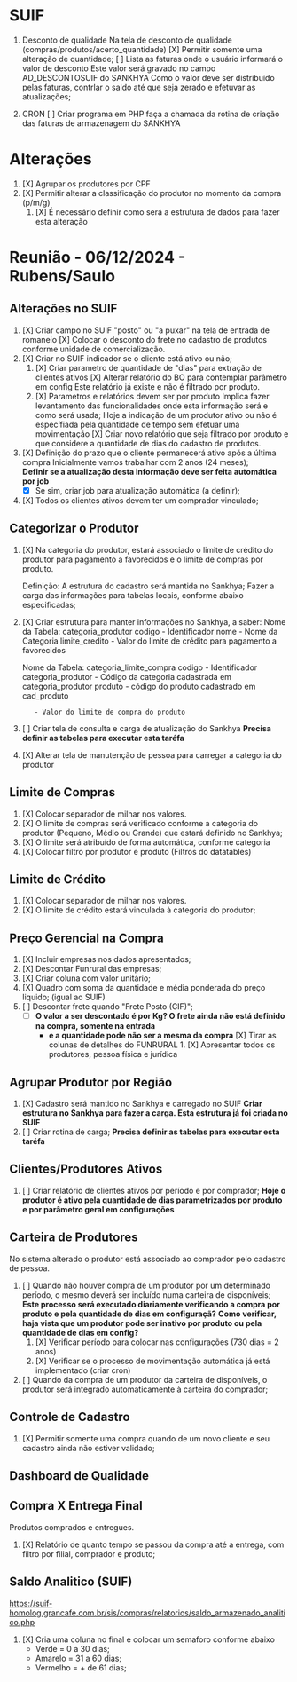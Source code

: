 # SUIF
   1. Desconto de qualidade
      Na tela de desconto de qualidade (compras/produtos/acerto_quantidade) 
      [X] Permitir somente uma alteração de quantidade;
      [ ] Lista as faturas onde o usuário informará o valor de desconto
          Este valor será gravado no campo AD_DESCONTOSUIF do SANKHYA
          Como o valor deve ser distribuído pelas faturas, contrlar o saldo até
          que seja zerado e efetuvar as atualizações;

   2. CRON
      [ ] Criar programa em PHP faça a chamada da rotina de criação das faturas de armazenagem do SANKHYA 

  
# Alterações
   1. [X] Agrupar os produtores por CPF
   2. [X] Permitir alterar a classificação do produtor no momento da compra (p/m/g)
      1. [X] É necessário definir como será a estrutura de dados para fazer esta alteração

# Reunião - 06/12/2024 - Rubens/Saulo
## Alterações no SUIF
   1. [X] Criar campo no SUIF "posto" ou "a puxar" na tela de entrada de romaneio
      [X] Colocar o desconto do frete no cadastro de produtos conforme unidade de comercialização.
   2. [X] Criar no SUIF indicador se o cliente está ativo ou não;
      1. [X] Criar parametro de quantidade de "dias" para extração de clientes ativos
            [X] Alterar relatório do BO para contemplar parâmetro em config
                Este relatório já existe e não é filtrado por produto. 
      2. [X] Parametros e relatórios devem ser por produto
         Implica fazer levantamento das funcionalidades onde esta informação será e como será usada;
         Hoje a indicação de um produtor ativo ou não é específiada pela quantidade de tempo sem efetuar
         uma movimentação
         [X] Criar novo relatório que seja filtrado por produto e que considere a quantidade de dias
             do cadastro de produtos.
   3. [X] Definição do prazo que o cliente permanecerá ativo após a última compra
         Inicialmente vamos trabalhar com 2 anos (24 meses);      
         **Definir se a atualização desta informação deve ser feita automática por job**
         - [X] Se sim, criar job para atualização automática (a definir);
   4. [X] Todos os clientes ativos devem ter um comprador vinculado;

## Categorizar o Produtor
   1. [X] Na categoria do produtor, estará associado o limite de crédito do produtor para pagamento a favorecidos
         e o limite de compras por produto.

      Definição:
         A estrutura do cadastro será mantida no Sankhya;
         Fazer a carga das informações para tabelas locais, conforme abaixo especificadas;
         
   2. [X] Criar estrutura para manter informações no Sankhya, a saber:
         Nome da Tabela: categoria_produtor
            codigo - Identificador 
            nome - Nome da Categoria
            limite_credito - Valor do limite de crédito para pagamento a favorecidos

         Nome da Tabela: categoria_limite_compra
            codigo - Identificador 
            categoria_produtor - Código da categoria cadastrada em categoria_produtor
            produto - código do produto cadastrado em cad_produto
            
             - Valor do limite de compra do produto
   3. [ ] Criar tela de consulta e carga de atualização do Sankhya
          **Precisa definir as tabelas para executar esta taréfa**
   4. [X] Alterar tela de manutenção de pessoa para carregar a categoria do produtor

## Limite de Compras
   1. [X] Colocar separador de milhar nos valores.
   2. [X] O limite de compras será verificado conforme a categoria do produtor
          (Pequeno, Médio ou Grande) que estará definido no Sankhya;
   3. [X] O limite será atribuído de forma automática, conforme categoria
   4. [X] Colocar filtro por produtor e produto (Filtros do datatables)

## Limite de Crédito
   1. [X] Colocar separador de milhar nos valores.
   2. [X] O limite de crédito estará vinculada à categoria do produtor;

## Preço Gerencial na Compra
   1. [X] Incluir empresas nos dados apresentados;
   2. [X] Descontar Funrural das empresas;
   3. [X] Criar coluna com valor unitário;
   4. [X] Quadro com soma da quantidade e média ponderada do preço liquido; (igual ao SUIF)
   5. [ ] Descontar frete quando "Frete Posto (CIF)";
         - [ ] **O valor a ser descontado é por Kg? O frete ainda não está definido na compra, somente na entrada**
             - **e a quantidade pode não ser a mesma da compra**
          [X] Tirar as colunas de detalhes do FUNRURAL
     1. [X] Apresentar todos os produtores, pessoa física e jurídica

## Agrupar Produtor por Região
   1. [X] Cadastro será mantido no Sankhya e carregado no SUIF
      **Criar estrutura no Sankhya para fazer a carga. Esta estrutura já foi criada no SUIF**
   2. [ ] Criar rotina de carga;
         **Precisa definir as tabelas para executar esta taréfa** 

## Clientes/Produtores Ativos
   1. [ ] Criar relatório de clientes ativos por período e por comprador;
         **Hoje o produtor é ativo pela quantidade de dias parametrizados por produto e por parâmetro geral em configurações**

## Carteira de Produtores
   No sistema alterado o produtor está associado ao comprador pelo cadastro de pessoa.
   1. [ ] Quando não houver compra de um produtor por um determinado período, o mesmo deverá ser incluído numa carteira de disponíveis;
         **Este processo será executado diariamente verificando a compra por produto e pela quantidade de dias em configuraçã?**
         **Como verificar, haja vista que um produtor pode ser inativo por produto ou pela quantidade de dias em config?**
      1. [X] Verificar período para colocar nas configurações (730 dias = 2 anos)
      2. [X] Verificar se o processo de movimentação automática já está implementado (criar cron)
   2. [ ] Quando da compra de um produtor da carteira de disponíveis, o produtor será integrado automaticamente à carteira do comprador;

## Controle de Cadastro 
   1. [X] Permitir somente uma compra quando de um novo cliente e seu cadastro ainda não estiver validado;
   
## Dashboard de Qualidade

## Compra X Entrega Final
   Produtos comprados e entregues.
   1. [X] Relatório de quanto tempo se passou da compra até a entrega, com filtro por filial, comprador e produto;

 ## Saldo Analitico (SUIF)
   https://suif-homolog.grancafe.com.br/sis/compras/relatorios/saldo_armazenado_analitico.php
   1. [X] Cria uma coluna no final e colocar um semaforo conforme abaixo
      - Verde     = 0 a 30 dias;
      - Amarelo   = 31 a 60 dias;
      - Vermelho  = + de 61 dias;




